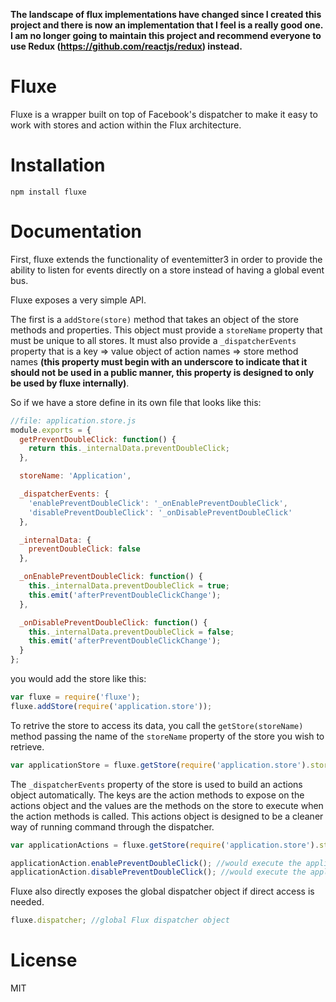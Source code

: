 **The landscape of flux implementations have changed since I created this project and there is now an implementation that I feel is a really good one.  I am no longer going to maintain this project and recommend everyone to use Redux (https://github.com/reactjs/redux) instead.**

# Fluxe

Fluxe is a wrapper built on top of Facebook's dispatcher to make it easy to work with stores and action within the Flux architecture.

# Installation

```npm install fluxe```

# Documentation

First, fluxe extends the functionality of eventemitter3 in order to provide the ability to listen for events directly on a store instead of having a global event bus.

Fluxe exposes a very simple API.

The first is a `addStore(store)` method that takes an object of the store methods and properties.  This object must provide a `storeName` property that must be unique to all stores.  It must also provide a `_dispatcherEvents` property that is a key => value object of action names => store method names **(this property must begin with an underscore to indicate that it should not be used in a public manner, this property is designed to only be used by fluxe internally)**.

So if we have a store define in its own file that looks like this:

```javascript
//file: application.store.js
module.exports = {
  getPreventDoubleClick: function() {
    return this._internalData.preventDoubleClick;
  },

  storeName: 'Application',

  _dispatcherEvents: {
    'enablePreventDoubleClick': '_onEnablePreventDoubleClick',
    'disablePreventDoubleClick': '_onDisablePreventDoubleClick'
  },

  _internalData: {
    preventDoubleClick: false
  },

  _onEnablePreventDoubleClick: function() {
    this._internalData.preventDoubleClick = true;
    this.emit('afterPreventDoubleClickChange');
  },

  _onDisablePreventDoubleClick: function() {
    this._internalData.preventDoubleClick = false;
    this.emit('afterPreventDoubleClickChange');
  }
};
```

you would add the store like this:

```javascript
var fluxe = require('fluxe');
fluxe.addStore(require('application.store'));
```

To retrive the store to access its data, you call the `getStore(storeName)` method passing the name of the `storeName` property of the store you wish to retrieve.

```javascript
var applicationStore = fluxe.getStore(require('application.store').storeName);
```

The `_dispatcherEvents` property of the store is used to build an actions object automatically.  The keys are the action methods to expose on the actions object and the values are the methods on the store to execute when the action methods is called.  This actions object is designed to be a cleaner way of running command through the dispatcher.

```javascript
var applicationActions = fluxe.getStore(require('application.store').storeName);

applicationAction.enablePreventDoubleClick(); //would execute the applicationStore._onEnablePreventDoubleClick() method
applicationAction.disablePreventDoubleClick(); //would execute the applicationStore._onDisablePreventDoubleClick() method
```

Fluxe also directly exposes the global dispatcher object if direct access is needed.

```javascript
fluxe.dispatcher; //global Flux dispatcher object
```

# License

MIT
